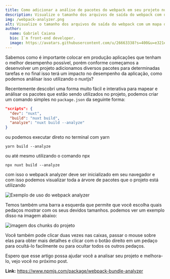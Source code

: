 ```yaml
---
title: Como adicionar a análise de pacotes do webpack em seu projeto nuxt
description: Visualize o tamanho dos arquivos de saída do webpack com um mapa de árvore interativo dentro do seu projeto com nuxtjs.
img: /webpack-analyzer.png
alt: Visualize o tamanho dos arquivos de saīda do webpack com um mapa de árvore interativo com zoom.
author:
  name: Gabriel Caiana
  bio: I`m front-end developer.
  image: https://avatars.githubusercontent.com/u/26663338?s=400&u=e321e0c5469481f868a741ef2eec2b0b5a65b398&v=4
---
```


Sabemos como é importante colocar em produção aplicações que tenham o melhor desempenho possível, porém conforme começamos a desenvolver um projeto adicionamos diversos pacotes para determinadas tarefas e no final isso terá um impacto no desempenho da aplicação, como podemos análisar isso utilizando o nuxtjs?

Recentemente descobri uma forma muito fácil e interativa para mapear e análisar os pacotes que estão sendo utilizados no projeto, podemos criar um comando simples no `package.json` da seguinte forma:

```json
"scripts": {
  "dev": "nuxt",
  "build": "nuxt build",
  "analyze": "nuxt build --analyze"
}
```

ou podemos executar direto no terminal com yarn

```
yarn build --analyze
```

ou até mesmo utilizando o comando npx

```
npx nuxt build --analyze
```

com isso o webpack analyzer deve ser inicializado em seu navegador e com isso podemos visualizar toda a árvore de pacotes que o projeto está utilizando

![Exemplo de uso do webpack analyzer ](https://cloud.githubusercontent.com/assets/302213/20628702/93f72404-b338-11e6-92d4-9a365550a701.gif)

Temos também uma barra a esquerda que permite que você escolha quais pedaços mostrar com os seus devidos tamanhos. podemos ver um exemplo disso na imagem abaixo:

![imagem dos chunks do projeto](/chunks.png)

Você também pode clicar duas vezes nas caixas, passar o mouse sobre elas para obter mais detalhes e clicar com o botão direito em um pedaço para ocultá-lo facilmente ou para ocultar todos os outros pedaços.

Espero que esse artigo possa ajudar você a analisar seu projeto e melhora-lo, vejo você no próximo post.

**Link:** https://www.npmjs.com/package/webpack-bundle-analyzer
